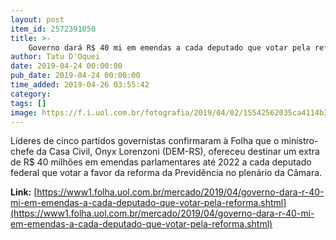 ```yaml
---
layout: post
item_id: 2572391050
title: >-
    Governo dará R$ 40 mi em emendas a cada deputado que votar pela reforma
author: Tatu D'Oquei
date: 2019-04-24 00:00:00
pub_date: 2019-04-24 00:00:00
time_added: 2019-04-26 03:55:42
category: 
tags: []
image: https://f.i.uol.com.br/fotografia/2019/04/02/15542562035ca4114b34c74_1554256203_3x2_rt.jpg
---
```


Líderes de cinco partidos governistas confirmaram à Folha que o ministro-chefe da Casa Civil, Onyx Lorenzoni (DEM-RS), ofereceu destinar um extra de R$ 40 milhões em emendas parlamentares até 2022 a cada deputado federal que votar a favor da reforma da Previdência no plenário da Câmara.

**Link:** [https://www1.folha.uol.com.br/mercado/2019/04/governo-dara-r-40-mi-em-emendas-a-cada-deputado-que-votar-pela-reforma.shtml](https://www1.folha.uol.com.br/mercado/2019/04/governo-dara-r-40-mi-em-emendas-a-cada-deputado-que-votar-pela-reforma.shtml)

